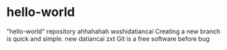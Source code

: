 # hello-world
"hello-world" repository
ahhahahah
woshidatiancai
Creating a new branch is quick and simple.
new datiancai zxt
Git is a free software
before bug